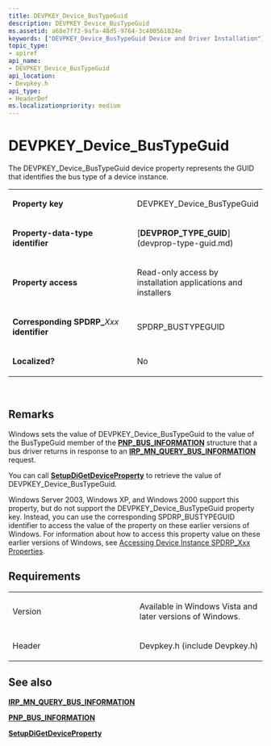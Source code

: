 ```yaml
---
title: DEVPKEY_Device_BusTypeGuid
description: DEVPKEY_Device_BusTypeGuid
ms.assetid: a68e7ff2-9afa-48d5-9764-3c400561024e
keywords: ["DEVPKEY_Device_BusTypeGuid Device and Driver Installation"]
topic_type:
- apiref
api_name:
- DEVPKEY_Device_BusTypeGuid
api_location:
- Devpkey.h
api_type:
- HeaderDef
ms.localizationpriority: medium
---
```


# DEVPKEY_Device_BusTypeGuid


The DEVPKEY_Device_BusTypeGuid device property represents the GUID that identifies the bus type of a device instance.

<table>
<colgroup>
<col width="50%" />
<col width="50%" />
</colgroup>
<tbody>
<tr class="odd">
<td align="left"><p><strong>Property key</strong></p></td>
<td align="left"><p>DEVPKEY_Device_BusTypeGuid</p></td>
</tr>
<tr class="even">
<td align="left"><p><strong>Property-data-type identifier</strong></p></td>
<td align="left"><p>[<strong>DEVPROP_TYPE_GUID</strong>](devprop-type-guid.md)</p></td>
</tr>
<tr class="odd">
<td align="left"><p><strong>Property access</strong></p></td>
<td align="left"><p>Read-only access by installation applications and installers</p></td>
</tr>
<tr class="even">
<td align="left"><p><strong>Corresponding SPDRP_</strong><em>Xxx</em> <strong>identifier</strong></p></td>
<td align="left"><p>SPDRP_BUSTYPEGUID</p></td>
</tr>
<tr class="odd">
<td align="left"><p><strong>Localized?</strong></p></td>
<td align="left"><p>No</p></td>
</tr>
</tbody>
</table>

 

Remarks
-------

Windows sets the value of DEVPKEY_Device_BusTypeGuid to the value of the BusTypeGuid member of the [**PNP_BUS_INFORMATION**](https://msdn.microsoft.com/library/windows/hardware/ff559608) structure that a bus driver returns in response to an [**IRP_MN_QUERY_BUS_INFORMATION**](https://msdn.microsoft.com/library/windows/hardware/ff551654) request.

You can call [**SetupDiGetDeviceProperty**](https://msdn.microsoft.com/library/windows/hardware/ff551963) to retrieve the value of DEVPKEY_Device_BusTypeGuid.

Windows Server 2003, Windows XP, and Windows 2000 support this property, but do not support the DEVPKEY_Device_BusTypeGuid property key. Instead, you can use the corresponding SPDRP_BUSTYPEGUID identifier to access the value of the property on these earlier versions of Windows. For information about how to access this property value on these earlier versions of Windows, see [Accessing Device Instance SPDRP_Xxx Properties](https://msdn.microsoft.com/library/windows/hardware/ff537737).

Requirements
------------

<table>
<colgroup>
<col width="50%" />
<col width="50%" />
</colgroup>
<tbody>
<tr class="odd">
<td align="left"><p>Version</p></td>
<td align="left"><p>Available in Windows Vista and later versions of Windows.</p></td>
</tr>
<tr class="even">
<td align="left"><p>Header</p></td>
<td align="left">Devpkey.h (include Devpkey.h)</td>
</tr>
</tbody>
</table>

## See also


[**IRP_MN_QUERY_BUS_INFORMATION**](https://msdn.microsoft.com/library/windows/hardware/ff551654)

[**PNP_BUS_INFORMATION**](https://msdn.microsoft.com/library/windows/hardware/ff559608)

[**SetupDiGetDeviceProperty**](https://msdn.microsoft.com/library/windows/hardware/ff551963)

 

 






